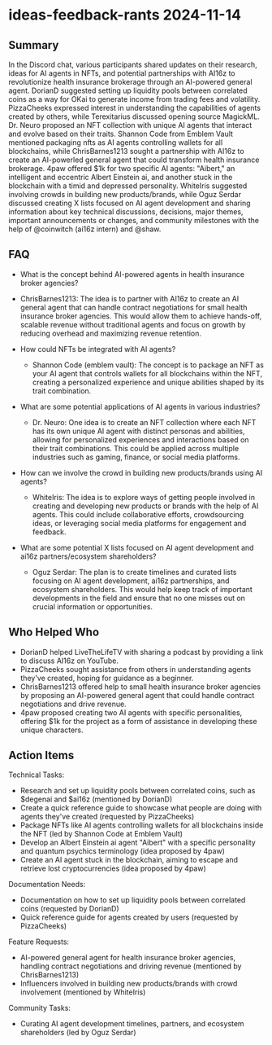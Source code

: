 # ideas-feedback-rants 2024-11-14

## Summary
 In the Discord chat, various participants shared updates on their research, ideas for AI agents in NFTs, and potential partnerships with AI16z to revolutionize health insurance brokerage through an AI-powered general agent. DorianD suggested setting up liquidity pools between correlated coins as a way for OKai to generate income from trading fees and volatility. PizzaCheeks expressed interest in understanding the capabilities of agents created by others, while Terexitarius discussed opening source MagickML. Dr. Neuro proposed an NFT collection with unique AI agents that interact and evolve based on their traits. Shannon Code from Emblem Vault mentioned packaging nfts as AI agents controlling wallets for all blockchains, while ChrisBarnes1213 sought a partnership with AI16z to create an AI-powerled general agent that could transform health insurance brokerage. 4paw offered $1k for two specific AI agents: "Aibert," an intelligent and eccentric Albert Einstein ai, and another stuck in the blockchain with a timid and depressed personality. WhiteIris suggested involving crowds in building new products/brands, while Oguz Serdar discussed creating X lists focused on AI agent development and sharing information about key technical discussions, decisions, major themes, important announcements or changes, and community milestones with the help of @coinwitch (ai16z intern) and @shaw.

## FAQ
 - What is the concept behind AI-powered agents in health insurance broker agencies?
  - ChrisBarnes1213: The idea is to partner with AI16z to create an AI general agent that can handle contract negotiations for small health insurance broker agencies. This would allow them to achieve hands-off, scalable revenue without traditional agents and focus on growth by reducing overhead and maximizing revenue retention.

- How could NFTs be integrated with AI agents?
  - Shannon Code (emblem vault): The concept is to package an NFT as your AI agent that controls wallets for all blockchains within the NFT, creating a personalized experience and unique abilities shaped by its trait combination.

- What are some potential applications of AI agents in various industries?
  - Dr. Neuro: One idea is to create an NFT collection where each NFT has its own unique AI agent with distinct personas and abilities, allowing for personalized experiences and interactions based on their trait combinations. This could be applied across multiple industries such as gaming, finance, or social media platforms.

- How can we involve the crowd in building new products/brands using AI agents?
  - WhiteIris: The idea is to explore ways of getting people involved in creating and developing new products or brands with the help of AI agents. This could include collaborative efforts, crowdsourcing ideas, or leveraging social media platforms for engagement and feedback.

- What are some potential X lists focused on AI agent development and ai16z partners/ecosystem shareholders?
  - Oguz Serdar: The plan is to create timelines and curated lists focusing on AI agent development, ai16z partnerships, and ecosystem shareholders. This would help keep track of important developments in the field and ensure that no one misses out on crucial information or opportunities.

## Who Helped Who
 - DorianD helped LiveTheLifeTV with sharing a podcast by providing a link to discuss AI16z on YouTube.
- PizzaCheeks sought assistance from others in understanding agents they've created, hoping for guidance as a beginner.
- ChrisBarnes1213 offered help to small health insurance broker agencies by proposing an AI-powered general agent that could handle contract negotiations and drive revenue.
- 4paw proposed creating two AI agents with specific personalities, offering $1k for the project as a form of assistance in developing these unique characters.

## Action Items
 Technical Tasks:
- Research and set up liquidity pools between correlated coins, such as $degenai and $ai16z (mentioned by DorianD)
- Create a quick reference guide to showcase what people are doing with agents they've created (requested by PizzaCheeks)
- Package NFTs like AI agents controlling wallets for all blockchains inside the NFT (led by Shannon Code at Emblem Vault)
- Develop an Albert Einstein ai agent "Aibert" with a specific personality and quantum psychics terminology (idea proposed by 4paw)
- Create an AI agent stuck in the blockchain, aiming to escape and retrieve lost cryptocurrencies (idea proposed by 4paw)

Documentation Needs:
- Documentation on how to set up liquidity pools between correlated coins (requested by DorianD)
- Quick reference guide for agents created by users (requested by PizzaCheeks)

Feature Requests:
- AI-powered general agent for health insurance broker agencies, handling contract negotiations and driving revenue (mentioned by ChrisBarnes1213)
- Influencers involved in building new products/brands with crowd involvement (mentioned by WhiteIris)

Community Tasks:
- Curating AI agent development timelines, partners, and ecosystem shareholders (led by Oguz Serdar)

